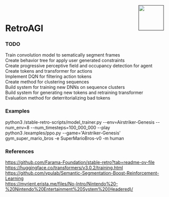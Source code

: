 <a href="">
  <img src="https://media.githubusercontent.com/media/salsicha/RetroAGI/main/mario.gif"
    height="80" align="right" alt="" />
</a><br>

# RetroAGI


### TODO
Train convolution model to sematically segment frames  
Create behavior tree for apply user generated constraints  
Create progressive perceptive field and occupancy detection for agent  
Create tokens and transformer for actions  
Implement DQN for filtering action tokens  
Create method for clustering sequences  
Build system for training new DNNs on sequence clusters  
Build system for generating new tokens and retraining transformer  
Evaluation method for deterritorializing bad tokens


### Examples
python3 /stable-retro-scripts/model_trainer.py --env=Airstriker-Genesis --num_env=8 --num_timesteps=100_000_000 --play  
python3 /examples/ppo.py --game='Airstriker-Genesis'  
gym_super_mario_bros -e SuperMarioBros-v0 -m human  

### References
https://github.com/Farama-Foundation/stable-retro?tab=readme-ov-file  
https://huggingface.co/transformers/v3.0.2/training.html  
https://github.com/vpulab/Semantic-Segmentation-Boost-Reinforcement-Learning  
https://myrient.erista.me/files/No-Intro/Nintendo%20-%20Nintendo%20Entertainment%20System%20(Headered)/  
